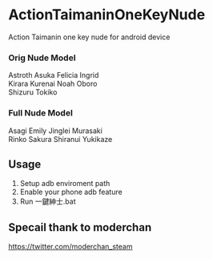 # ActionTaimaninOneKeyNude
Action Taimanin one key nude for android device

### Orig Nude Model
Astroth Asuka Felicia Ingrid\
Kirara Kurenai Noah Oboro\
Shizuru Tokiko

### Full Nude Model
Asagi Emily Jinglei Murasaki\
Rinko Sakura Shiranui Yukikaze

## Usage
1. Setup adb enviroment path
2. Enable your phone adb feature
3. Run 一鍵紳士.bat

## Specail thank to moderchan
https://twitter.com/moderchan_steam
